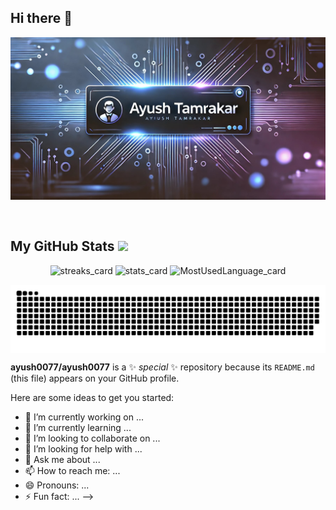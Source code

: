 ## Hi there 👋

<!--<p align="right"> <img src="https://komarev.com/ghpvc/?username=uppercasee&color=fe428e" alt="uppercase"> </p>

<br>
<!-- Banner from https://github.com/kha7iq -->
<p align="center">
  <img src="/Assets/banner.jpg" alt="Introduction Banner.." style="text-align: center; margin-bottom: 30px;" />
</p>

 ##  My GitHub Stats <img src = "https://i.pinimg.com/originals/65/c4/f4/65c4f452571be1261e9c623f7da488ac.gif" width = 32px> 

<p align="center">
  <img alt="streaks_card" height="auto" width="48%" src="https://github-readme-streak-stats.herokuapp.com/?user=uppercasee&theme=radical">
  <img alt="stats_card" height="auto" width="48%" src="https://github-readme-stats-sigma-five.vercel.app/api?username=uppercasee&count_private=true&theme=radical&show_icons=true" />
  <img alt="MostUsedLanguage_card" height="auto" width="50%" src ="https://github-readme-stats.vercel.app/api/top-langs/?username=uppercasee&layout=compact&hide_border=true&theme=radical&langs_count=4&hide=jupyter%20notebook,tex,css,php&size_weight=0.5&count_weight=0.5">
</p>
<p align="center">
  <img src="https://github.com/uppercasee/uppercasee/raw/output/github-contribution-grid-snake.svg" align="center" alt="snake"></center>
</p>

<!-- ## 🎧 listening to: -->
<!-- <p align="center">

  ![Spotify](https://spotify-github-profile.vercel.app/api/view.svg?uid=g8tveadcopoan4zub26am8xyy&cover_image=true&theme=novatorem&bar_color=53b14f&bar_color_cover=true) -->
<!-- </p> -->
**ayush0077/ayush0077** is a ✨ _special_ ✨ repository because its `README.md` (this file) appears on your GitHub profile.

Here are some ideas to get you started:

- 🔭 I’m currently working on ...
- 🌱 I’m currently learning ...
- 👯 I’m looking to collaborate on ...
- 🤔 I’m looking for help with ...
- 💬 Ask me about ...
- 📫 How to reach me: ...
- 😄 Pronouns: ...
- ⚡ Fun fact: ...
-->
